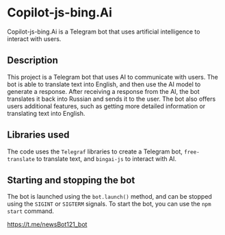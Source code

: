 # Copilot-js-bing.Ai

Copilot-js-bing.Ai is a Telegram bot that uses artificial intelligence to interact with users.

## Description

This project is a Telegram bot that uses AI to communicate with users. The bot is able to translate text into English, and then use the AI model to generate a response. After receiving a response from the AI, the bot translates it back into Russian and sends it to the user. The bot also offers users additional features, such as getting more detailed information or translating text into English.

## Libraries used

The code uses the `Telegraf` libraries to create a Telegram bot, `free-translate` to translate text, and `bingai-js` to interact with AI.

## Starting and stopping the bot

The bot is launched using the `bot.launch()` method, and can be stopped using the `SIGINT` or `SIGTERM` signals. To start the bot, you can use the `npm start` command.

https://t.me/newsBot121_bot
